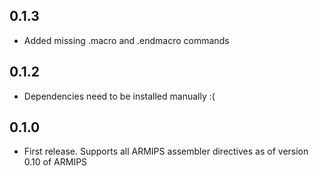 ## 0.1.3
* Added missing .macro and .endmacro commands

## 0.1.2
* Dependencies need to be installed manually :(

## 0.1.0
* First release. Supports all ARMIPS assembler directives as of version 0.10 of ARMIPS
